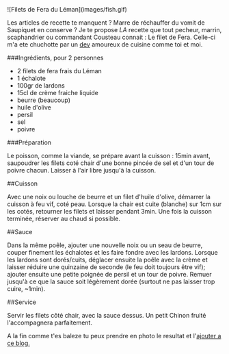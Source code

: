 <markdown>
![Filets de Fera du Léman](images/fish.gif)

Les articles de recette te manquent ? Marre de réchauffer du vomit de Saupiquet en conserve ? Je te propose *LA* recette que tout pecheur, marrin, scaphandrier ou commandant Cousteau connait : Le filet de Fera. Celle-ci m'a ete chuchotte par un [dev](https://twitter.com/WickedYeti) amoureux de cuisine comme toi et moi.

###Ingrédients, pour 2 personnes

* 2 filets de fera frais du Léman
* 1 échalote
* 100gr de lardons
* 15cl de crème fraiche liquide
* beurre (beaucoup)
* huile d'olive
* persil
* sel
* poivre

###Préparation

Le poisson, comme la viande, se prépare avant la cuisson : 15min avant, saupoudrer les filets coté chair d'une bonne pincée de sel et d'un tour de poivre chacun. Laisser à l'air libre jusqu'à la cuisson.

##Cuisson

Avec une noix ou louche de beurre et un filet d'huile d'olive, démarrer la cuisson à feu vif, coté peau. Lorsque la chair est cuite (blanche) sur 1cm sur les cotés, retourner les filets et laisser pendant 3min. Une fois la cuisson terminée, réserver au chaud si possible.

##Sauce

Dans la même poêle, ajouter une nouvelle noix ou un seau de beurre, couper finement les échalotes et les faire fondre avec les lardons. Lorsque les lardons sont dorés/cuits, déglacer ensuite la poêle avec la crème et laisser réduire une quinzaine de seconde (le feu doit toujours être vif); ajouter ensuite une petite poignée de persil et un tour de poivre. Remuer jusqu'à ce que la sauce soit légèrement dorée (surtout ne pas laisser trop cuire, ~1min).

##Service

Servir les filets côté chair, avec la sauce dessus. Un petit Chinon fruité l'accompagnera parfaitement.

A la fin comme t'es baleze tu peux prendre en photo le resultat et l'[ajouter a ce blog.](https://github.com/EpokK/epokk.github.io)
</markdown>